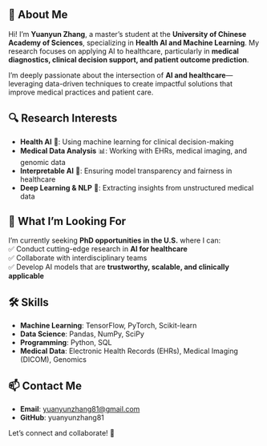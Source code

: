 ## 📌 About Me  
Hi! I’m **Yuanyun Zhang**, a master’s student at the **University of Chinese Academy of Sciences**, specializing in **Health AI and Machine Learning**. My research focuses on applying AI to healthcare, particularly in **medical diagnostics, clinical decision support, and patient outcome prediction**.  

I’m deeply passionate about the intersection of **AI and healthcare**—leveraging data-driven techniques to create impactful solutions that improve medical practices and patient care.  

## 🔍 Research Interests  
- **Health AI** 🏥: Using machine learning for clinical decision-making  
- **Medical Data Analysis** 📊: Working with EHRs, medical imaging, and genomic data  
- **Interpretable AI** 🤖: Ensuring model transparency and fairness in healthcare  
- **Deep Learning & NLP** 🧠: Extracting insights from unstructured medical data  

## 🎯 What I’m Looking For  
I’m currently seeking **PhD opportunities in the U.S.** where I can:  
✅ Conduct cutting-edge research in **AI for healthcare**  
✅ Collaborate with interdisciplinary teams  
✅ Develop AI models that are **trustworthy, scalable, and clinically applicable**  

## 🛠️ Skills  
- **Machine Learning**: TensorFlow, PyTorch, Scikit-learn  
- **Data Science**: Pandas, NumPy, SciPy  
- **Programming**: Python, SQL  
- **Medical Data**: Electronic Health Records (EHRs), Medical Imaging (DICOM), Genomics  

## 📫 Contact Me  
- **Email**: yuanyunzhang81@gmail.com
- **GitHub**: yuanyunzhang81 

Let’s connect and collaborate! 🚀
